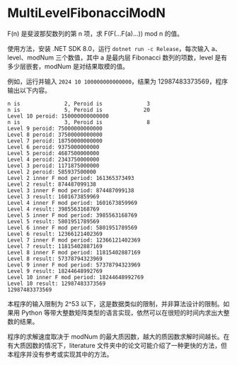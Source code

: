 # MultiLevelFibonacciModN

F(n) 是斐波那契数列的第 n 项，求 F(F(...F(a)...)) mod n 的值。

使用方法，安装 .NET SDK 8.0，运行 `dotnet run -c Release`，每次输入 a、level、modNum 三个数值，其中 a 是最内层 Fibonacci 数列的项数，level 是有多少层嵌套，modNum 是对结果取模的值。

例如，运行并输入 `2024 10 100000000000000`，结果为 12987483373569，程序输出以下内容。

```
n is              2, Peroid is              3
n is              5, Peroid is             20
Level 10 peroid: 150000000000000
n is              3, Peroid is              8
Level 9 peroid: 75000000000000
Level 8 peroid: 37500000000000
Level 7 peroid: 18750000000000
Level 6 peroid: 9375000000000
Level 5 peroid: 4687500000000
Level 4 peroid: 2343750000000
Level 3 peroid: 1171875000000
Level 2 peroid: 585937500000
Level 2 inner F mod period: 161365373493
Level 2 result: 874487099138
Level 3 inner F mod period: 874487099138
Level 3 result: 1601673859969
Level 4 inner F mod period: 1601673859969
Level 4 result: 3985563168769
Level 5 inner F mod period: 3985563168769
Level 5 result: 5801951789569
Level 6 inner F mod period: 5801951789569
Level 6 result: 12366121402369
Level 7 inner F mod period: 12366121402369
Level 7 result: 11815402887169
Level 8 inner F mod period: 11815402887169
Level 8 result: 57378794323969
Level 9 inner F mod period: 57378794323969
Level 9 result: 18244648992769
Level 10 inner F mod period: 18244648992769
Level 10 result: 12987483373569
12987483373569
```

本程序的输入限制为 2^53 以下，这是数据类似的限制，并非算法设计的限制。如果用 Python 等带大整数矩阵类型的语言实现，依然可以在很短的时间内求出大整数的结果。

程序的求解速度取决于 modNum 的最大质因数，越大的质因数求解时间越长。在有大质因数的情况下，literature 文件夹中的论文可能介绍了一种更快的方法，但本程序并没有参考或实现其中的方法。